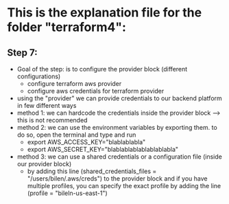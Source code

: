 # This is the explanation file for the folder "terraform4":


## Step 7:
- Goal of the step: is to configure the provider block (different configurations)
    - configure terraform aws provider
    - configure aws credentials for terraform provider
- using the "provider" we can provide credentials to our backend platform in few different ways
- method 1: we can hardcode the credentials inside the provider block --> this is not recommended
- method 2: we can use the environment variables by exporting them. to do so, open the terminal and type and run
    - export AWS_ACCESS_KEY="blablablabla"
    - export AWS_SECRET_KEY="blablablablablablablabla"
- method 3: we can use a shared credentials or a configuration file (inside our provider block)
    - by adding this line (shared_credentials_files = "/users/bilen/.aws/creds") to the provider block
    and if you have multiple profiles, you can specify the exact profile by adding the line (profile = "bileln-us-east-1")